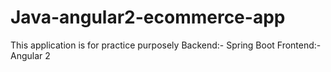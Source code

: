 # Java-angular2-ecommerce-app
This application is for practice purposely
Backend:- Spring Boot
Frontend:- Angular 2
